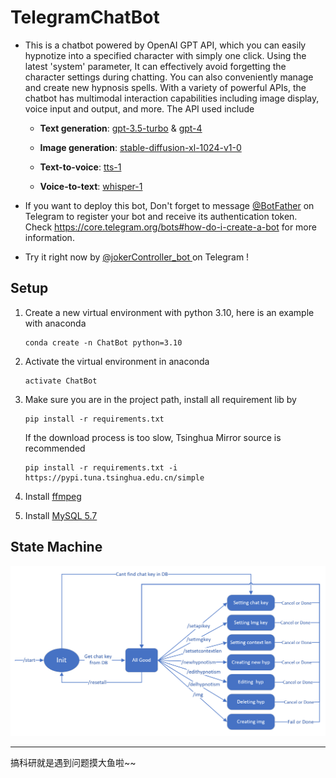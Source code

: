 # TelegramChatBot
- This is a chatbot powered by OpenAI GPT API, which you can easily hypnotize into a specified character with simply one click. Using the latest 'system' parameter, It can effectively avoid forgetting the character settings during chatting. You can also conveniently manage and create new hypnosis spells. With a variety of powerful APIs, the chatbot has multimodal interaction capabilities including image display, voice input and output, and more. The API used include

  - **Text generation**: [gpt-3.5-turbo](https://platform.openai.com/docs/guides/text-generation) & [gpt-4](https://platform.openai.com/docs/guides/text-generation)
  - **Image generation**: [stable-diffusion-xl-1024-v1-0](https://dreamstudio.com/api/)
  - **Text-to-voice**: [tts-1](https://platform.openai.com/docs/guides/text-to-speech)

  - **Voice-to-text**: [whisper-1](https://platform.openai.com/docs/guides/speech-to-text)

- If you want to deploy this bot, Don't forget to message [@BotFather](https://t.me/botfather) on Telegram to register your bot and receive its authentication token. Check https://core.telegram.org/bots#how-do-i-create-a-bot for more information.

- Try it right now by [@jokerController_bot ](https://t.me/jokerController_bot ) on Telegram !



## Setup

1. Create a new virtual environment with python 3.10, here is an example with anaconda

   ```shell
   conda create -n ChatBot python=3.10
   ```

2. Activate the virtual environment in anaconda

   ```shell
   activate ChatBot
   ```

3. Make sure you are in the project path, install all requirement lib by 

   ```shell
   pip install -r requirements.txt
   ```

   If the download process is too slow, Tsinghua Mirror source is recommended

   ```shell
   pip install -r requirements.txt -i https://pypi.tuna.tsinghua.edu.cn/simple
   ```
4. Install [ffmpeg](https://ffmpeg.org/download.html)

5. Install [MySQL 5.7](https://www.mysql.com/)




## State Machine

<img src="img/StateMachine.png" style="zoom: 67%;" />



----------------

搞科研就是遇到问题摸大鱼啦~~

